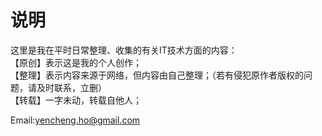 # 说明
这里是我在平时日常整理、收集的有关IT技术方面的内容：<br>
【原创】表示这是我的个人创作；<br>
【整理】表示内容来源于网络，但内容由自己整理；（若有侵犯原作者版权的问题，请及时联系，立删）<br>
【转载】一字未动，转载自他人；<br>

Email:yencheng.ho@gmail.com
